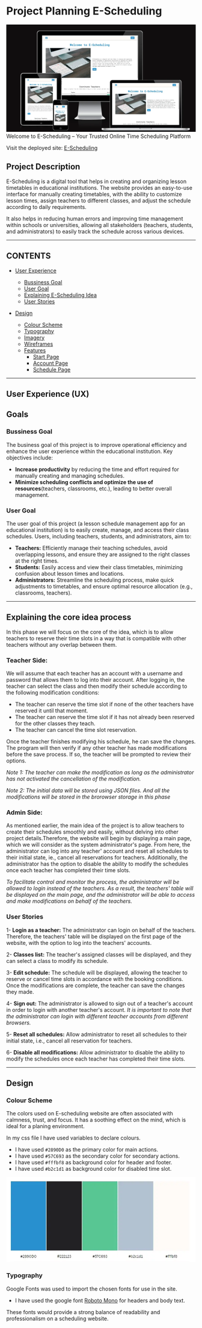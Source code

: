 # Project Planning E-Scheduling
![E-Scheduling shown on a variety of screen sizes](documentation/images/start-page-responsive1.webp)
Welcome to E-Scheduling – Your Trusted Online Time Scheduling Platform

Visit the deployed site: [E-Scheduling](https://hourianouhkhanjar.github.io/e-scheduling)

## Project Description

E-Scheduling is a digital tool that helps in creating and organizing lesson timetables in educational institutions. The website provides an easy-to-use interface for manually creating timetables, with the ability to customize lesson times, assign teachers to different classes, and adjust the schedule according to daily requirements. 

It also helps in reducing human errors and improving time management within schools or universities, allowing all stakeholders (teachers, students, and administrators) to easily track the schedule across various devices.

- - -

## CONTENTS

* [User Experience](#user-experience-ux)
  * [Bussiness Goal](#bussiness-goal)
  * [User Goal](#user-goal)
  * [Explaining E-Scheduling Idea](#explaining-the-core-idea-process)
  * [User Stories](#user-stories)

* [Design](#design)
  * [Colour Scheme](#colour-scheme)
  * [Typography](#typography)
  * [Imagery](#imagery)
  * [Wireframes](#wireframes)
  * [Features](#features)
    * [Start Page](#start-page)
    * [Account Page](#account-page)
    * [Schedule Page](#schedule-page)


- - -

## User Experience (UX)


## Goals

### Bussiness Goal
The business goal of this project is to improve operational efficiency and enhance the user experience within the educational institution. Key objectives include:


- **Increase productivity** by reducing the time and effort required for manually creating and managing schedules.
- **Minimize scheduling conflicts and optimize the use of resources**(teachers, classrooms, etc.), leading to better overall management.

### User Goal
The user goal of this project (a lesson schedule management app for an educational institution) is to easily create, manage, and access their class schedules. Users, including teachers, students, and administrators, aim to:

- **Teachers:** Efficiently manage their teaching schedules, avoid overlapping lessons, and ensure they are assigned to the right classes at the right times.
- **Students:** Easily access and view their class timetables, minimizing confusion about lesson times and locations.
- **Administrators:** Streamline the scheduling process, make quick adjustments to timetables, and ensure optimal resource allocation (e.g., classrooms, teachers).

- - - 

##  Explaining the core idea process
In this phase we will focus on the core of the idea, which is to allow teachers to reserve their time slots in a way that is compatible with other teachers without any overlap between them.

### Teacher Side:
We will assume that each teacher has an account with a username and password that allows them to log into their account.
After logging in, the teacher can select the class and then modify their schedule according to the following modification conditions:

- The teacher can reserve the time slot if none of the other teachers have reserved it until that moment.
- The teacher can reserve the time slot if it has not already been reserved for the other classes they teach.
- The teacher can cancel the time slot reservation.

Once the teacher finishes modifying his schedule, he can save the changes. The program will then verify if any other teacher has made modifications before the save process. If so, the teacher will be prompted to review their options.


*Note 1: The teacher can make the modification as long as the administrator has not activated the cancellation of the modification.*

*Note 2: The initial data will be stored using JSON files. And all the modifications will be stored in the brorowser storage in this phase*


### Admin Side:
As mentioned earlier, the main idea of the project is to allow teachers to create their schedules smoothly and easily, without delving into other project details.Therefore, the website will begin by displaying a main page, which we will consider as the system administrator's page. From here, the administrator can log into any teacher' account and reset all schedules to their initial state, ie., cancel all reservations for teachers. Additionally, the administrator has the option to disable the ability to modify the schedules once each teacher has completed their time slots.


*To facilitate control and monitor the process, the administrator will be allowed to login instead of the teachers. As a result, the teachers' table will be displayed on the main page, and the administrator will be able to access and make modifications on behalf of the teachers.*

### User Stories
1- **Login as a teacher:**
   The administrator can login on behalf of the teachers. Therefore, the teachers' table will be displayed on the first page of the website, with the option to log into the teachers' accounts.

2- **Classes list:**
   The teacher's assigned classes will be displayed, and they can select a class to modify its schedule.

3- **Edit schedule:**
   The schedule will be displayed, allowing the teacher to reserve or cancel time slots in accordance with the booking conditions. Once the modifications are complete, the teacher can save the changes they made.

4- **Sign out:**
   The administrator is allowed to sign out of a teacher's account in order to login with another teacher's account. 
   *It is important to note that the administrator can login with different teacher accounts from different browsers.*

5- **Reset all schedules:**
   Allow administrator to reset all schedules to their initial state, i.e., cancel all reservation for teachers.

6- **Disable all modifications:**
   Allow administrator to disable the ability to modify the schedules once each teacher has completed their time slots.


- - - 

## Design

### Colour Scheme

The colors used on E-scheduling website are often associated with calmness, trust, and focus. It has a soothing effect on the mind, which is ideal for a planing environment.

In my css file I have used variables to declare colours. 

* I have used `#2890D0` as the primary color for main actions.
* I have used `#57C693` as the secondary color for secondary actions.
* I have used `#fffbf8` as background color for header and footer.
* I have used `#b2c1d1` as background color for disabled time slot.

![Color Scheme](documentation/images/thime-color.webp)

### Typography

Google Fonts was used to import the chosen fonts for use in the site.

* I have used the google font [Roboto Mono](https://fonts.google.com/specimen/Roboto+Mono) for headers and body text.


These fonts would provide a strong balance of readability and professionalism on a scheduling website.

